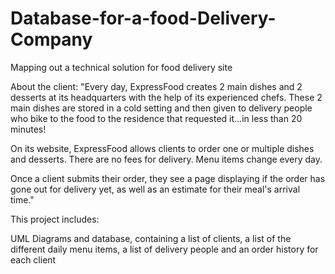 # Database-for-a-food-Delivery-Company
Mapping out a technical solution for food delivery site

About the client:
"Every day, ExpressFood creates 2 main dishes and 2 desserts at its headquarters with the help of its experienced chefs. These 2 main dishes are stored in a cold setting and then given to delivery people who bike to the food to the residence that requested it...in less than 20 minutes!

On its website, ExpressFood allows clients to order one or multiple dishes and desserts. There are no fees for delivery. Menu items change every day.

Once a client submits their order, they see a page displaying if the order has gone out for delivery yet, as well as an estimate for their meal's arrival time."


This project includes:


UML Diagrams and database, containing a list of clients, a list of the different daily menu items, a list of delivery people and an order history for each client
